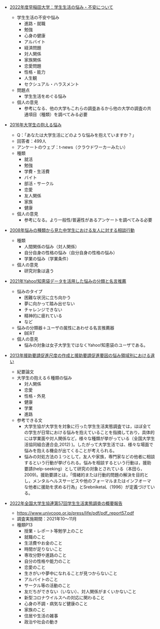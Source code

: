 - [2022年度早稲田大学：学生生活の悩み・不安について](https://www.waseda.jp/inst/student/assets/uploads/2022/01/3e826a28aa41ec42bb9c318c339323b9.pdf)
 	- 学生生活の不安や悩み
		- 進路・就職
		- 勉強
		- 心身の健康
		- アルバイト
		- 経済問題
		- 対人関係
		- 家族関係
		- 恋愛問題
		- 性格・能力
		- 人生観
		- セクシュアル・ハラスメント
	- 問題点
		- 学生生活をめぐる悩み
	- 個人の意見
		- 参考になる、他の大学もこれらの調査あるから他の大学の調査の共通項目（種類）を調べてみる必要

- [2016年大学生の抱える悩み](https://www.tnews.jp/entries/24552)
	- Q：「あなたは大学生活にどのような悩みを抱えていますか？」
	- 回答者：499人
	- アンケートのウェブ：t-news（クラウドワーカーみたい）
	- 種類
		- 就活
		- 勉強
		- 学費・生活費
		- バイト
		- 部活・サークル
		- 恋愛
		- 友人関係
		- 家族
		- 健康
	- 個人の意見
		- 参考になる。より一般性/普遍性があるアンケートを調べてみる必要
		
- [2008年悩みの種類から見た中学生における友人に対する相談行動](https://www.jstage.jst.go.jp/article/jjspedit/8/1/8_41/_pdf/-char/ja)
	- 種類
		- 人間関係の悩み（対人関係）
		- 自分自身の性格の悩み（自分自身の性格の悩み）
		- 学業の悩み（学業条件）
	- 個人の意見
		- 研究対象は違う
		
- [2021年Yahoo!知恵袋データを活⽤した悩みの分類と名⾔推薦](https://www.nii.ac.jp/dsc/idr/userforum/poster/IDR-UF2021_P01.pdf)
	- 悩みのタイプ
		- 困難な状況に立ち向かう
		- 夢に向かって踏み出せない
		- チャレンジできない
		- 精神的に疲れている
		- など
	- 悩みの分類器＋ユーザの属性にあわせる名言推薦器
		-  BERT
	- 個人の意見
		- 悩みの対象は女子大学生ではなくYahoo!知恵袋のユーザである。

- [2013年援助要請促進尺度の作成と援助要請促進要因の悩み領域別における違い](https://kurume.repo.nii.ac.jp/?action=pages_view_main&active_action=repository_view_main_item_detail&item_id=240&item_no=1&page_id=13&block_id=21)
	- 紀要論文
	- 大学生の抱える６種類の悩み
		- 対人関係
		- 恋愛
		- 性格・外見
		- 健康
		- 学業
		- 進路
	- 参考できる文
		- 大学生協が大学生を対象に行った学生生活実態調査では，ほぼ全ての学生が日常における悩みを抱えていることを指摘しており，具体的には学業面や対人関係など，様々な種類が挙がっている（全国大学生活協同組合連合会,2012)	)。したがって大学生活では、様々な場面で悩みを抱える機会が出てくることが考えられる。
		- 悩みの対処方法の１つとして，友人や家族，専門家などの他者に相談するという行動が挙げられる。悩みを相談するという行動は，援助要請(help-seeking）として研究の対象とされている（本田ら，2009)。援助要請とは，「情緒的または行動的問題の解決を目的とし，メンタルヘルスサービスや他のフォーマルまたはインフオーマな他者に援助を求める行為」とSrebniketaL（1996）が定義づけている。		
		
- [2022年全国大学生協連第57回学生生活実態調査の概要報告](https://www.univcoop.or.jp/news_2/news_detail_2124.html)
	- https://www.univcoop.or.jp/press/life/pdf/pdf_report57.pdf
	- 調査実施期間：2021年10～11月
	- 種類P13
		- 授業・レポート等勉学上のこと
		- 就職のこと
		- 生活費やお金のこと
		- 時間が足りないこと
		- 専攻分野や進路のこと
		- 自分の性格や能力のこと
		- 恋愛のこと
		- 生きがいや夢中になれることが見つからないこと
		- アルバイトのこと
		- サークル等の活動のこと
		- 友だちができない（いない）、対人関係がまくいかないこと
		- 新型コロナウイルスへの対応に関わること
		- 心身の不調・病気など健康のこと
		- 家族のこと
		- 住居や生活の雑事
		- 政治や社会の動き

		
